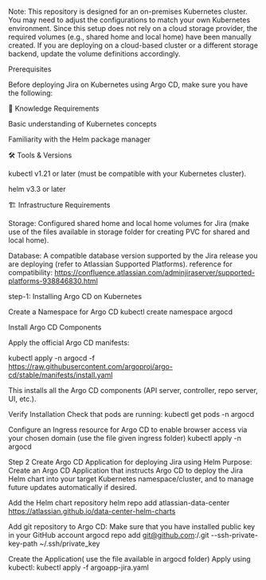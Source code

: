 Note: This repository is designed for an on-premises Kubernetes cluster. You may need to adjust the configurations to match your own Kubernetes environment.
Since this setup does not rely on a cloud storage provider, the required volumes (e.g., shared home and local home) have been manually created. If you are deploying on a cloud-based cluster or a different storage backend, update the volume definitions accordingly.

Prerequisites

Before deploying Jira on Kubernetes using Argo CD, make sure you have the following:

📘 Knowledge Requirements

Basic understanding of Kubernetes concepts

Familiarity with the Helm package manager

🛠️ Tools & Versions

kubectl v1.21 or later (must be compatible with your Kubernetes cluster).

helm v3.3 or later

🏗️ Infrastructure Requirements

Storage: Configured shared home and local home volumes for Jira (make use of the files available in storage folder for creating PVC for shared and local home).

Database: A compatible database version supported by the Jira release you are deploying (refer to Atlassian Supported Platforms). reference for compatibility: https://confluence.atlassian.com/adminjiraserver/supported-platforms-938846830.html


step-1:
Installing Argo CD on Kubernetes

Create a Namespace for Argo CD 
kubectl create namespace argocd

Install Argo CD Components

Apply the official Argo CD manifests:

kubectl apply -n argocd -f https://raw.githubusercontent.com/argoproj/argo-cd/stable/manifests/install.yaml

This installs all the Argo CD components (API server, controller, repo server, UI, etc.).

Verify Installation
Check that pods are running:
kubectl get pods -n argocd

Configure an Ingress resource for Argo CD to enable browser access via your chosen domain (use the file given ingress folder)
kubectl apply <ingress file yaml> -n argocd

Step 2
Create Argo CD Application for deploying Jira using Helm
Purpose: Create an Argo CD Application that instructs Argo CD to deploy the Jira Helm chart into your target Kubernetes namespace/cluster, and to manage future updates automatically if desired.

Add the Helm chart repository
helm repo add atlassian-data-center \
 https://atlassian.github.io/data-center-helm-charts

Add git repository to Argo CD: 
Make sure that you have installed public key in your GitHub account
argocd repo add git@github.com:<your-org>/<your repo>.git --ssh-private-key-path ~/.ssh/private_key

Create the Application( use the file available in argocd folder) 
Apply using kubectl: 
kubectl apply -f argoapp-jira.yaml

